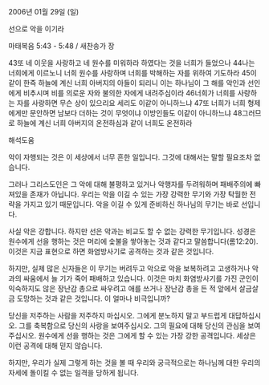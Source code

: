 2006년 01월 29일 (일)

선으로 악을 이기라



마태복음 5:43 - 5:48 / 새찬송가  장


43또 네 이웃을 사랑하고 네 원수를 미워하라 하였다는 것을 너희가 들었으나 44나는 너희에게 이르노니 너희 원수를 사랑하며 너희를 박해하는 자를 위하여 기도하라 45이같이 한즉 하늘에 계신 너희 아버지의 아들이 되리니 이는 하나님이 그 해를 악인과 선인에게 비추시며 비를 의로운 자와 불의한 자에게 내려주심이라 46너희가 너희를 사랑하는 자를 사랑하면 무슨 상이 있으리요 세리도 이같이 아니하느냐 47또 너희가 너희 형제에게만 문안하면 남보다 더하는 것이 무엇이냐 이방인들도 이같이 아니하느냐 48그러므로 하늘에 계신 너희 아버지의 온전하심과 같이 너희도 온전하라

해석도움





악이 자행되는 것은 이 세상에서 너무 흔한 일입니다. 
그것에 대해서는 말할 필요조차 없습니다. 

그러나 그리스도인은 그 악에 대해 불평하고 있거나 악행자를 두려워하며 패배주의에 빠져있을 존재가 아닙니다. 우리는 악을 이길 수 있는 가장 강력한 무기와 가장 탁월한 전략을 가지고 있기 때문입니다. 악을 이길 수 있게 준비하신 하나님의 무기는 바로 선입니다. 

사실 악은 강합니다. 하지만 선은 악과는 비교도 할 수 없는 강력한 무기입니다. 성경은 원수에게 선을 행하는 것은 머리에 숯불을 쌓아놓는 것과 같다고 말씀합니다(롬12:20). 이것은 지금 표현으로 하면 화염방사기로 공격하는 것과 같은 것입니다. 

하지만, 실제 많은 신자들은 이 무기는 버려두고 악으로 악을 보복하려고 고생하거나 악과의 싸움에서 늘 기가 죽어 패배하고 있습니다. 이것은 마치 화염방사기를 가진 군인이 익숙하지도 않은 장난감 총으로 싸우려고 애를 쓰거나 장난감 총을 든 적 앞에서 살금살금 도망하는 것과 같은 것입니다. 이 얼마나 비극입니까? 

당신을 저주하는 사람을 저주하지 마십시오. 그에게 분노하지 말고 부드럽게 대답하십시오. 그를 축복함으로 당신의 사랑을 보여주십시오. 그의 필요에 대해 당신의 관심을 보여주십시오. 원수에게 선을 행하는 것은 그에게 할 수 있는 가장 강한 공격입니다. 세상은 이런 공격에 대해 믿지 않습니다. 

하지만, 우리가 실제 그렇게 하는 것을 볼 때 우리와 궁극적으로는 하나님께 대한 우리의 자세에 돌이킬 수 없는 일격을 당하게 됩니다.
